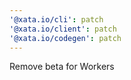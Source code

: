 ```yaml
---
'@xata.io/cli': patch
'@xata.io/client': patch
'@xata.io/codegen': patch
---
```


Remove beta for Workers

